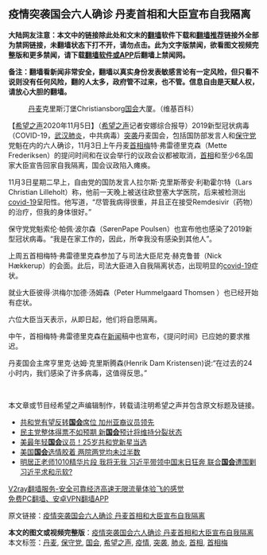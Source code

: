  <h2>疫情突袭国会六人确诊 丹麦首相和大臣宣布自我隔离</h2> <p class="notice"><b>大陆网友注意：本文中的链接除此处和文末的<a href="https://github.com/bannedbook/fanqiang" >翻墙</a>软件下载和<a href="https://github.com/killgcd/justmysocks/blob/master/README.md">翻墙推荐</a>链接外全部为禁网链接，未翻墙状态下打不开，请勿点击。此为文字版禁闻，欲看图文视频完整版和更多禁闻，请下载<a href="https://github.com/bannedbook/fanqiang">翻墙软件或APP</a>后翻墙上禁闻网。</p><p>备注：翻墙看新闻非常安全，翻墙以真实身份发表敏感言论有一定风险，但只看不说则没有任何风险，翻的人太多，政府管不过来，也不管。信息自由是天赋人权，请放心大胆的翻墙。</b></p>  <div class="entry"> <figure><figcaption><a href="https://www.bannedbook.org/bnews/tag/%E4%B8%B9%E9%BA%A6/" class="st_tag internal_tag" rel="tag" title="标签 丹麦 下的日志">丹麦</a>克里斯汀堡Christiansborg<a href="https://www.bannedbook.org/bnews/tag/%e5%9b%bd%e4%bc%9a/" class="st_tag internal_tag" rel="tag" title="标签 国会 下的日志">国会</a>大厦。（维基百科）</figcaption></figure> <p>【<span class='wp_keywordlink_affiliate'><a href="https://www.soundofhope.org" title="希望之声" target="_blank">希望之声</a></span>2020年11月5日】（<a href="https://www.bannedbook.org/bnews/tag/%e5%b8%8c%e6%9c%9b%e4%b9%8b%e5%a3%b0/" class="st_tag internal_tag" rel="tag" title="标签 希望之声 下的日志">希望之声</a>记者安娜综合报导）2019新型冠状病毒（COVID-19，<a href="https://m.secretchina.com/news/b5/tag/%E6%AD%A6%E6%BC%A2%E8%82%BA%E7%82%8E" target="_blank">武汉肺炎</a>，中共病毒）<a href="https://www.bannedbook.org/bnews/tag/%E7%AA%81%E8%A2%AD/" class="st_tag internal_tag" rel="tag" title="标签 突袭 下的日志">突袭</a>丹麦国会，包括国防部发言人和<a href="https://www.bannedbook.org/bnews/tag/%e4%bf%9d%e5%ae%88%e5%85%9a/" class="st_tag internal_tag" rel="tag" title="标签 保守党 下的日志">保守党</a>党魁在内的六人确诊，11月3日上午丹麦<a href="https://www.bannedbook.org/bnews/tag/%E9%A6%96%E7%9B%B8%E6%A2%85/" class="st_tag internal_tag" rel="tag" title="标签 首相梅 下的日志">首相梅</a>特·弗雷德里克森（Mette Frederiksen）的提问时间和在议会举行的议政会议都被取消，<a href="https://www.bannedbook.org/bnews/tag/%e9%a6%96%e7%9b%b8/" class="st_tag internal_tag" rel="tag" title="标签 首相 下的日志">首相</a>和至少6名国家大臣宣告回家自我隔离，国会议政陷入瘫痪。</p> <p>11月3日星期二早上，自由党的国防发言人拉尔斯·克里斯蒂安·利勒霍尔特（Lars Christian Lilleholt）称，他前一天晚上被送往欧登塞大学医院，后来被检测出<a href="https://zh.wikipedia.org/wiki/2019%E5%86%A0%E7%8A%B6%E7%97%85%E6%AF%92%E7%97%85" target="_blank">covid-19</a>呈阳性。他写道，“尽管我病得很重，并且正在接受Remdesivir（药物）的治疗，但我的身体很好。”</p> <p>保守党党魁索伦·帕佩·波尔森（SørenPape Poulsen）也宣布他也感染了2019新型冠状病毒。“我是在家工作的，因此，所幸我没有感染到其他人”。</p>  <p>上周五首相梅特·弗雷德里克森参加了与司法大臣尼克·赫克鲁普（Nick Hækkerup）的会面。此后，司法大臣进入自我隔离状态，出现明显的<a href="https://m.secretchina.com/news/b5/tag/covid-19" target="_blank">covid-19</a>症状。 </p> <p>就业大臣彼得·洪梅尔加德·汤姆森（Peter Hummelgaard Thomsen ）也已经开始有症状。</p> <p>六位大臣当天表示，从即日起，他们将自愿隔离。</p>  <p>中午，首相梅特·弗雷德里克森在<span class='wp_keywordlink_affiliate'><a href="https://www.bannedbook.org/" title="新闻">新闻</a></span>稿中也宣布，《提问时间》已应她的要求推迟。 </p> <p>丹麦国会主席亨里克·达姆·克里斯腾森(Henrik Dam Kristensen)说:“在过去的24小时内，我们感染了许多病毒，这值得反思。”</p> <p><b> </b></p>  <p>本文章或节目经希望之声编辑制作，转载请注明希望之声并包含原文标题及链接。</p> <ul class='op-related-articles' title='相关阅读'> <li><a href='https://www.bannedbook.org/bnews/bannedvideo/20201106/1426507.html' target='_blank'>共和党有望反转<b>国会</b>席位 加州亚裔议员领先</a></li> <li><a href='https://www.bannedbook.org/bnews/worldnews/usa/20201105/1426355.html' target='_blank'>民主党整体得票不如预期 新<b>国会</b>预计将维持分裂状态</a></li> <li><a href='https://www.bannedbook.org/bnews/taiwannews/20201105/1426246.html' target='_blank'>美最年轻<b>国会</b>议员！25岁共和党新星当选</a></li> <li><a href='https://www.bannedbook.org/bnews/bannedvideo/20201105/1425924.html' target='_blank'>美国<b>国会</b>选情胶着 两院两党均未过半数</a></li> <li><a href='https://www.bannedbook.org/bnews/cbnews/20201105/1425911.html' target='_blank'>明居正老师1010精华片段  我将无我 习近平带领中国末日狂奔  联合<b>国会</b>遭围剿 习近平求和示软?</a></li> </ul> <p class="texttj"> <a href="https://www.bannedbook.org/forum23/topic22702.html" target="_blank">V2ray翻墙服务-安全可靠经济高速无限流量体验飞的感觉</a><br/> <a href="https://github.com/bannedbook/fanqiang/wiki/%E7%A6%81%E9%97%BB%E7%BD%91%E5%AE%89%E5%8D%93%E7%BF%BB%E5%A2%99%E6%96%B0%E9%97%BBAPP" target="_blank">免费PC翻墙、安卓VPN翻墙APP</a></p><p>原文链接：<a class="src_link"  href="https://www.soundofhope.org/post/439747" target="_blank">疫情突袭国会六人确诊 丹麦首相和大臣宣布自我隔离</a></p><a name='sharetosocial'></a>       <div><b>本文的图文或视频完整版</b>：<a href='https://www.bannedbook.org/bnews/comments/20201106/1426533.html'>疫情突袭国会六人确诊 丹麦首相和大臣宣布自我隔离</a></div>  </div><!--END ENTRY--> <div class="postfooter"> <div>本文标签：<a href="https://www.bannedbook.org/bnews/tag/%E4%B8%B9%E9%BA%A6/" rel="tag">丹麦</a>, <a href="https://www.bannedbook.org/bnews/tag/%e4%bf%9d%e5%ae%88%e5%85%9a/" rel="tag">保守党</a>, <a href="https://www.bannedbook.org/bnews/tag/%e5%9b%bd%e4%bc%9a/" rel="tag">国会</a>, <a href="https://www.bannedbook.org/bnews/tag/%e5%b8%8c%e6%9c%9b%e4%b9%8b%e5%a3%b0/" rel="tag">希望之声</a>, <a href="https://www.bannedbook.org/bnews/tag/%E7%96%AB%E6%83%85/" rel="tag">疫情</a>, <a href="https://www.bannedbook.org/bnews/tag/%E7%AA%81%E8%A2%AD/" rel="tag">突袭</a>, <a href="https://www.bannedbook.org/bnews/tag/%e8%82%ba%e7%82%8e/" rel="tag">肺炎</a>, <a href="https://www.bannedbook.org/bnews/tag/%e9%a6%96%e7%9b%b8/" rel="tag">首相</a>, <a href="https://www.bannedbook.org/bnews/tag/%E9%A6%96%E7%9B%B8%E6%A2%85/" rel="tag">首相梅</a></div>  </div><!--END POSTFOOTER--> 